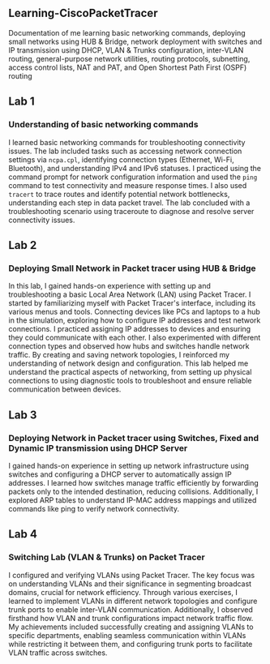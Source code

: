 ## Learning-CiscoPacketTracer
 Documentation of me learning basic networking commands, deploying small networks using HUB & Bridge, network deployment with switches and IP transmission using DHCP, VLAN & Trunks configuration, inter-VLAN routing, general-purpose network utilities, routing protocols, subnetting, access control lists, NAT and PAT, and Open Shortest Path First (OSPF) routing

## Lab 1
### Understanding of basic networking commands 
I learned basic networking commands for troubleshooting connectivity issues. The lab included tasks such as accessing network connection settings via `ncpa.cpl`, identifying connection types (Ethernet, Wi-Fi, Bluetooth), and understanding IPv4 and IPv6 statuses. I practiced using the command prompt for network configuration information and used the `ping` command to test connectivity and measure response times. I also used `tracert` to trace routes and identify potential network bottlenecks, understanding each step in data packet travel. The lab concluded with a troubleshooting scenario using traceroute to diagnose and resolve server connectivity issues.

## Lab 2
### Deploying Small Network in Packet tracer using HUB & Bridge
In this lab, I gained hands-on experience with setting up and troubleshooting a basic Local Area Network (LAN) using Packet Tracer. I started by familiarizing myself with Packet Tracer's interface, including its various menus and tools. Connecting devices like PCs and laptops to a hub in the simulation, exploring how to configure IP addresses and test network connections. I practiced assigning IP addresses to devices and ensuring they could communicate with each other. I also experimented with different connection types and observed how hubs and switches handle network traffic.
By creating and saving network topologies, I reinforced my understanding of network design and configuration. This lab helped me understand the practical aspects of networking, from setting up physical connections to using diagnostic tools to troubleshoot and ensure reliable communication between devices.

## Lab 3 
### Deploying Network in Packet tracer using Switches, Fixed and Dynamic IP transmission using DHCP Server
I gained hands-on experience in setting up network infrastructure using switches and configuring a DHCP server to automatically assign IP addresses. I learned how switches manage traffic efficiently by forwarding packets only to the intended destination, reducing collisions. Additionally, I explored ARP tables to understand IP-MAC address mappings and utilized commands like ping to verify network connectivity.

## Lab 4
### Switching Lab (VLAN & Trunks) on Packet Tracer 
I configured and verifying VLANs using Packet Tracer. The key focus was on understanding VLANs and their significance in segmenting broadcast domains, crucial for network efficiency. Through various exercises, I learned to implement VLANs in different network topologies and configure trunk ports to enable inter-VLAN communication. Additionally, I observed firsthand how VLAN and trunk configurations impact network traffic flow. My achievements included successfully creating and assigning VLANs to specific departments, enabling seamless communication within VLANs while restricting it between them, and configuring trunk ports to facilitate VLAN traffic across switches.
